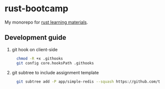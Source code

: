 # rust-bootcamp

My monorepo for [rust learning materials](https://github.com/tyr-rust-bootcamp).

## Development guide

1. git hook on client-side

    ```bash
      chmod -R +x .githooks
      git config core.hooksPath .githooks
    ```

1. git subtree to include assignment template

    ```bash
      git subtree add -P app/simple-redis --squash https://github.com/tyr-rust-bootcamp/02-simple-redis master
    ```
